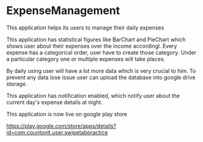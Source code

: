 # ExpenseManagement

This application helps its users to manage their daily expenses

This application has statistical figures like BarChart and PieChart which shows user about their expenses over the income
accordingl. Every expense has a categorical order, user have to create
those category. Under a particular category one or multiple expenses will take places.

By daily using user will have a lot more data which is very crucial to him. To prevent any data lose issue
user can upload the database into google drive storage.

This application has notification enabled, which notify user about the current day's  expense details at night.

This application is now live on google play store
 
    

https://play.google.com/store/apps/details?id=com.countonit.user.swipetabpractice
